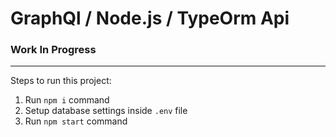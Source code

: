 # GraphQl / Node.js / TypeOrm Api

### Work In Progress
---

Steps to run this project:

1. Run `npm i` command
2. Setup database settings inside `.env` file
3. Run `npm start` command
